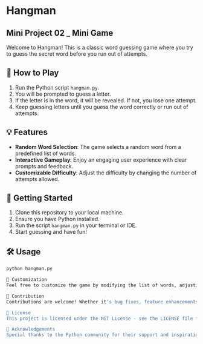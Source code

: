 # Hangman
## Mini Project 02 _ Mini Game

Welcome to Hangman! This is a classic word guessing game where you try to guess the secret word before you run out of attempts.

## 📝 How to Play
1. Run the Python script `hangman.py`.
2. You will be prompted to guess a letter.
3. If the letter is in the word, it will be revealed. If not, you lose one attempt.
4. Keep guessing letters until you guess the word correctly or run out of attempts.

## 💡 Features
- **Random Word Selection**: The game selects a random word from a predefined list of words.
- **Interactive Gameplay**: Enjoy an engaging user experience with clear prompts and feedback.
- **Customizable Difficulty**: Adjust the difficulty by changing the number of attempts allowed.

## 🚀 Getting Started
1. Clone this repository to your local machine.
2. Ensure you have Python installed.
3. Run the script `hangman.py` in your terminal or IDE.
4. Start guessing and have fun!

## 🛠️ Usage
```bash
python hangman.py

🎨 Customization
Feel free to customize the game by modifying the list of words, adjusting the number of attempts, or adding new features.

🤝 Contribution
Contributions are welcome! Whether it's bug fixes, feature enhancements, or UI improvements, feel free to submit a pull request.

📄 License
This project is licensed under the MIT License - see the LICENSE file for details.

🙏 Acknowledgements
Special thanks to the Python community for their support and inspiration.
